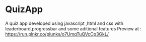 # QuizApp
A quiz app developed  using javascript ,html and css with leaderboard,progressbar and some aditional features
Preview at : https://run.plnkr.co/plunks/o7UmqTuQVcCp3GkL/
